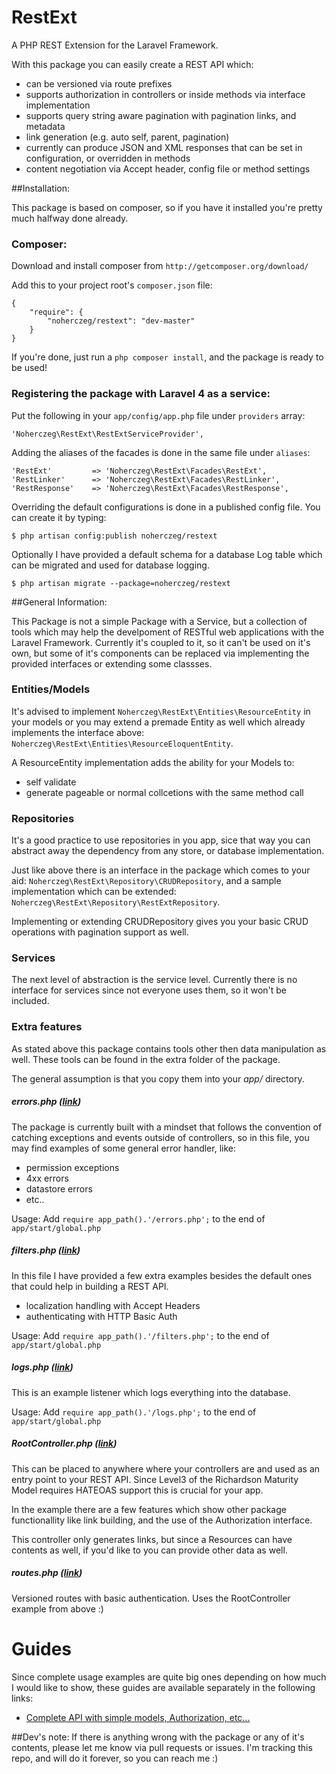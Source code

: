 RestExt
=======

A PHP REST Extension for the Laravel Framework.

With this package you can easily create a REST API which:

+ can be versioned via route prefixes
+ supports authorization in controllers or inside methods via interface implementation
+ supports query string aware pagination with pagination links, and metadata
+ link generation (e.g. auto self, parent, pagination)
+ currently can produce JSON and XML responses that can be set in configuration, or overridden in methods
+ content negotiation via Accept header, config file or method settings

##Installation:

This package is based on composer, so if you have it installed you're pretty much halfway done already.

### Composer:

Download and install composer from `http://getcomposer.org/download/`

Add this to your project root's `composer.json` file:
```
{
    "require": {
        "noherczeg/restext": "dev-master"
    }
}
```
If you're done, just run a `php composer install`, and the package is ready to be used!

### Registering the package with Laravel 4 as a service:

Put the following in your `app/config/app.php` file under `providers` array:
```
'Noherczeg\RestExt\RestExtServiceProvider',
```

Adding the aliases of the facades is done in the same file under `aliases`:
```
'RestExt'         => 'Noherczeg\RestExt\Facades\RestExt',
'RestLinker'      => 'Noherczeg\RestExt\Facades\RestLinker',
'RestResponse'    => 'Noherczeg\RestExt\Facades\RestResponse',
```

Overriding the default configurations is done in a published config file. You can create it by typing:
```
$ php artisan config:publish noherczeg/restext
```

Optionally I have provided a default schema for a database Log table which can be migrated and used for database logging.
```
$ php artisan migrate --package=noherczeg/restext
```

##General Information:

This Package is not a simple Package with a Service, but a collection of tools which may help the develpoment of RESTful
web applications with the Laravel Framework. Currently it's coupled to it, so it can't be used on it's own, but some of
it's components can be replaced via implementing the provided interfaces or extending some classses.

### Entities/Models

It's advised to implement `Noherczeg\RestExt\Entities\ResourceEntity` in your models or you may extend a premade Entity
as well which already implements the interface above: `Noherczeg\RestExt\Entities\ResourceEloquentEntity`.

A ResourceEntity implementation adds the ability for your Models to:
+ self validate
+ generate pageable or normal collcetions with the same method call


### Repositories

It's a good practice to use repositories in you app, sice that way you can abstract away the dependency from any store,
or database implementation.

Just like above there is an interface in the package which comes to your aid: `Noherczeg\RestExt\Repository\CRUDRepository`,
and a  sample implementation which can be extended: `Noherczeg\RestExt\Repository\RestExtRepository`.

Implementing or extending CRUDRepository gives you your basic CRUD operations with pagination support as well.

### Services

The next level of abstraction is the service level. Currently there is no interface for services since not everyone uses
 them, so it won't be included.

### Extra features

As stated above this package contains tools other then data manipulation as well. These tools can be found in the extra
 folder of the package.

The general assumption is that you copy them into your _app/_ directory.

##### errors.php ([link](https://github.com/noherczeg/RestExt/blob/master/extra/errors.php))
The package is currently built with a mindset that follows the convention of catching exceptions and events outside of
 controllers, so in this file, you may find examples of some general error handler, like:

+ permission exceptions
+ 4xx errors
+ datastore errors
+ etc..

Usage: Add `require app_path().'/errors.php';` to the end of `app/start/global.php`

##### filters.php ([link](https://github.com/noherczeg/RestExt/blob/master/extra/logs.php))
In this file I have provided a few extra examples besides the default ones that could help in building a REST API.

+ localization handling with Accept Headers
+ authenticating with HTTP Basic Auth

Usage: Add `require app_path().'/filters.php';` to the end of `app/start/global.php`

##### logs.php ([link](https://github.com/noherczeg/RestExt/blob/master/extra/logs.php))
This is an example listener which logs everything into the database.

Usage: Add `require app_path().'/logs.php';` to the end of `app/start/global.php`

##### RootController.php ([link](https://github.com/noherczeg/RestExt/blob/master/extra/RootController.php))
This can be placed to anywhere where your controllers are and used as an entry point to your REST API. Since Level3 of the
Richardson Maturity Model requires HATEOAS support this is crucial for your app.

In the example there are a few features which show other package functionallity like link building, and the use of the
Authorization interface.

This controller only generates links, but since a Resources can have contents as well, if you'd like to you can provide
other data as well.

##### routes.php ([link](https://github.com/noherczeg/RestExt/blob/master/extra/routes.php))
Versioned routes with basic authentication. Uses the RootController example from above :)


# Guides

Since complete usage examples are quite big ones depending on how much I would like to show, these guides are available
separately in the following links:

+ [Complete API with simple models, Authorization, etc...](http://github.com/noherczeg/RestExt/blob/master/docs/complete.md)


##Dev's note:
If there is anything wrong with the package or any of it's contents, please let me know via pull requests or issues. I'm tracking this repo, and will do it forever, so you can reach me :)
